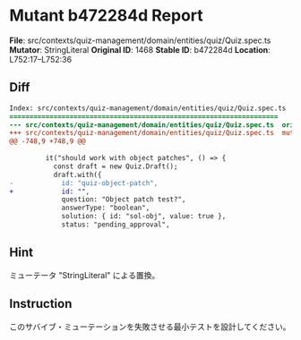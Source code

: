 # Mutant b472284d Report

**File**: src/contexts/quiz-management/domain/entities/quiz/Quiz.spec.ts
**Mutator**: StringLiteral
**Original ID**: 1468
**Stable ID**: b472284d
**Location**: L752:17–L752:36

## Diff

```diff
Index: src/contexts/quiz-management/domain/entities/quiz/Quiz.spec.ts
===================================================================
--- src/contexts/quiz-management/domain/entities/quiz/Quiz.spec.ts	original
+++ src/contexts/quiz-management/domain/entities/quiz/Quiz.spec.ts	mutated #1468
@@ -748,9 +748,9 @@
 
         it("should work with object patches", () => {
           const draft = new Quiz.Draft();
           draft.with({
-            id: "quiz-object-patch",
+            id: "",
             question: "Object patch test?",
             answerType: "boolean",
             solution: { id: "sol-obj", value: true },
             status: "pending_approval",
```

## Hint

ミューテータ "StringLiteral" による置換。

## Instruction

このサバイブ・ミューテーションを失敗させる最小テストを設計してください。
